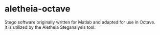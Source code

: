 # aletheia-octave
Stego software originally written for Matlab and adapted for use in Octave. It is utilized by the Aletheia Steganalysis tool.
